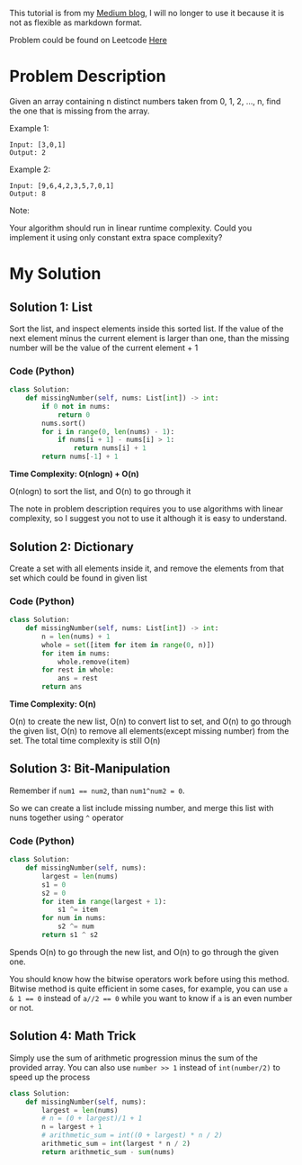 <!-- ---
layout:     post
title:      Four different ways to solve Leetcode 268 Missing Number (Python)
subtitle:   Leetcode Python Solution
date:       2020-07-21
author:     Yiling
header-img: img/python/pylogo.png
catalog: true
tags:
    - Python
    - Leetcode
--- -->


This tutorial is from my [Medium blog](https://medium.com/@yilingliu1994/4-different-ways-to-solve-leetcode-268-missing-number-e449981af8d6), I will no longer to use it because it is not as flexible as markdown format.

Problem could be found on Leetcode [Here](https://leetcode.com/problems/missing-number/)

# Problem Description

Given an array containing n distinct numbers taken from 0, 1, 2, ..., n, find the one that is missing from the array.

Example 1:
```
Input: [3,0,1]
Output: 2
```
Example 2:
```
Input: [9,6,4,2,3,5,7,0,1]
Output: 8
```
Note:

Your algorithm should run in linear runtime complexity. Could you implement it using only constant extra space complexity?

# My Solution

## Solution 1: List


Sort the list, and inspect elements inside this sorted list. If the value of the next element minus the current element is larger than one, than the missing number will be the value of the current element + 1

### Code (Python)
```py
class Solution:
    def missingNumber(self, nums: List[int]) -> int:
        if 0 not in nums:
            return 0
        nums.sort()
        for i in range(0, len(nums) - 1):
            if nums[i + 1] - nums[i] > 1:
                return nums[i] + 1
        return nums[-1] + 1
```

**Time Complexity: O(nlogn) + O(n)**

O(nlogn) to sort the list, and O(n) to go through it

 The note in problem description requires you to use algorithms with linear complexity, so I suggest you not to use it although it is easy to understand.

## Solution 2: Dictionary

Create a set with all elements inside it, and remove the elements from that set which could be found in given list

### Code (Python)

```py
class Solution:
    def missingNumber(self, nums: List[int]) -> int:
        n = len(nums) + 1
        whole = set([item for item in range(0, n)])
        for item in nums:
            whole.remove(item)
        for rest in whole:
            ans = rest
        return ans
```

**Time Complexity: O(n)**

O(n) to create the new list, O(n) to convert list to set, and O(n) to go through the given list, O(n) to remove all elements(except missing number) from the set. The total time complexity is still O(n)

## Solution 3: Bit-Manipulation

Remember if `num1 == num2`, than `num1^num2 = 0`.

So we can create a list include missing number, and merge this list with nuns together using `^` operator

### Code (Python)

```py
class Solution:
    def missingNumber(self, nums):
        largest = len(nums)
        s1 = 0
        s2 = 0
        for item in range(largest + 1):
            s1 ^= item
        for num in nums:
            s2 ^= num
        return s1 ^ s2
```

Spends O(n) to go through the new list, and O(n) to go through the given one.

You should know how the bitwise operators work before using this method. Bitwise method is quite efficient in some cases, for example, you can use `a & 1 == 0` instead of `a//2 == 0` while you want to know if `a` is an even number or not.

## Solution 4: Math Trick

Simply use the sum of arithmetic progression minus the sum of the provided array.
You can also use `number >> 1` instead of `int(number/2)` to speed up the process

```py
class Solution:
    def missingNumber(self, nums):
        largest = len(nums)
        # n = (0 + largest)/1 + 1
        n = largest + 1
        # arithmetic_sum = int((0 + largest) * n / 2)
        arithmetic_sum = int(largest * n / 2)
        return arithmetic_sum - sum(nums)
```

